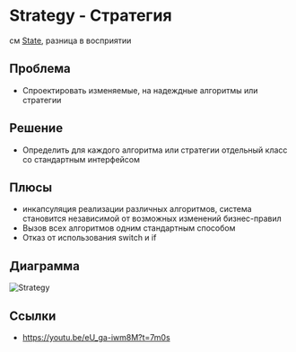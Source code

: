 # Strategy - Стратегия

см [State](../state), разница в восприятии

## Проблема

* Спроектировать изменяемые, на надеждные алгоритмы или стратегии

## Решение

* Определить для каждого алгоритма или стратегии отдельный класс со стандартным интерфейсом

## Плюсы

* инкапсуляция реализации различных алгоритмов, система становится независимой от возможных
    изменений бизнес-правил
* Вызов всех алгоритмов одним стандартным способом
* Отказ от использования switch и if

## Диаграмма

![Strategy](uml.png)

## Ссылки

* https://youtu.be/eU_ga-iwm8M?t=7m0s